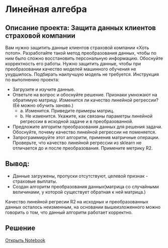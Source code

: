 # Линейная алгебра
## Описание проекта: Защита данных клиентов страховой компании

Вам нужно защитить данные клиентов страховой компании «Хоть потоп». Разработайте такой метод преобразования данных, чтобы по ним было сложно восстановить персональную информацию. Обоснуйте корректность его работы. Нужно защитить данные, чтобы при преобразовании качество моделей машинного обучения не ухудшилось. Подбирать наилучшую модель не требуется.
Инструкция по выполнению проекта:

- Загрузите и изучите данные.
- Ответьте на вопрос и обоснуйте решение.
Признаки умножают на обратимую матрицу. Изменится ли качество линейной регрессии? (Её можно обучить заново.)
  - a. Изменится. Приведите примеры матриц.
  - b. Не изменится. Укажите, как связаны параметры линейной регрессии в исходной задаче и в преобразованной.
- Предложите алгоритм преобразования данных для решения задачи. Обоснуйте, почему качество линейной регрессии не поменяется.
- Запрограммируйте этот алгоритм, применив матричные операции. Проверьте, что качество линейной регрессии из sklearn не отличается до и после преобразования. Примените метрику R2.
## Вывод:
- Данные загружены, пропуски отсутствуют, целевой признак - страховые выплаты.
- Создан алгоритм преобразования данных(матрица со случайными величинами, у которой существует обратная к ней матрица.)

Качество линейной регресии R2 на исходных и преобразованных данных осталось неизменным, на основании вышеизложенного можно говорить о том, что данный алгоритм работает корректно.

## Решение
[Открыть Notebook](./Data-Protection-git.ipynb)
